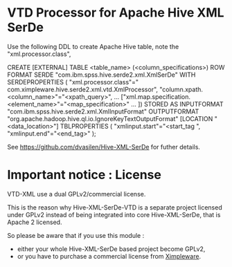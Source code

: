 VTD Processor for Apache Hive XML SerDe
==============

Use the following DDL to create Apache Hive table, note the "xml.processor.class", 

CREATE [EXTERNAL] TABLE &lt;table_name&gt; (&lt;column_specifications&gt;)
ROW FORMAT SERDE "com.ibm.spss.hive.serde2.xml.XmlSerDe"
WITH SERDEPROPERTIES (
"xml.processor.class"=" com.ximpleware.hive.serde2.xml.vtd.XmlProcessor",
"column.xpath.&lt;column_name&gt;"="&lt;xpath_query&gt;",
... ["xml.map.specification.&lt;element_name&gt;"="&lt;map_specification&gt;"
...
])
STORED AS
INPUTFORMAT "com.ibm.spss.hive.serde2.xml.XmlInputFormat"
OUTPUTFORMAT "org.apache.hadoop.hive.ql.io.IgnoreKeyTextOutputFormat"
[LOCATION "&lt;data_location&gt;"]
TBLPROPERTIES (
"xmlinput.start"="&lt;start_tag ",
"xmlinput.end"="&lt;end_tag&gt;"
); 

See https://github.com/dvasilen/Hive-XML-SerDe for futher details.

# Important notice : License

VTD-XML use a dual GPLv2/commercial license.

This is the reason why Hive-XML-SerDe-VTD is a separate project licensed under 
GPLv2 instead of being integrated into core Hive-XML-SerDe, that is Apache 2 licensed.

So please be aware that if you use this module :

* either your whole Hive-XML-SerDe based project become GPLv2,
* or you have to purchase a commercial license from [Ximpleware](http://www.ximpleware.com).